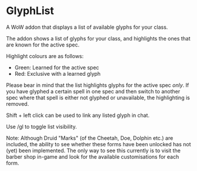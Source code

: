 # GlyphList
A WoW addon that displays a list of available glyphs for your class.

The addon shows a list of glyphs for your class, and highlights the ones that are known for the active spec.

Highlight colours are as follows:
- Green: Learned for the active spec
- Red: Exclusive with a learned glyph

Please bear in mind that the list highlights glyphs for the active spec *only*. If you have glyphed a certain spell in one spec and then switch to another spec where that spell is either not glyphed or unavailable, the highlighting is removed.

Shift + left click can be used to link any listed glyph in chat.

Use /gl to toggle list visibility.

Note: Although Druid "Marks" (of the Cheetah, Doe, Dolphin etc.) are included, the ability to see whether these forms have been unlocked has not (yet) been implemented. The only way to see this currently is to visit the barber shop in-game and look for the available customisations for each form.
